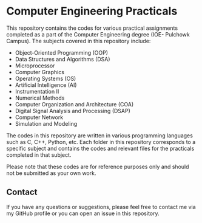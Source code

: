 # Computer Engineering Practicals

This repository contains the codes for various practical assignments completed as a part of the Computer Engineering degree (IOE- Pulchowk Campus). The subjects covered in this repository include:
- Object-Oriented Programming (OOP)
- Data Structures and Algorithms (DSA)
- Microprocessor
- Computer Graphics
- Operating Systems (OS)
- Artificial Intelligence (AI)
- Instrumentation II
- Numerical Methods
- Computer Organization and Architecture (COA)
- Digital Signal Analysis and Processing (DSAP)
- Computer Network
- Simulation and Modeling

The codes in this repository are written in various programming languages such as C, C++, Python, etc. Each folder in this repository corresponds to a specific subject and contains the codes and relevant files for the practicals completed in that subject.

Please note that these codes are for reference purposes only and should not be submitted as your own work.

## Contact

If you have any questions or suggestions, please feel free to contact me via my GitHub profile or you can open an issue in this repository.

